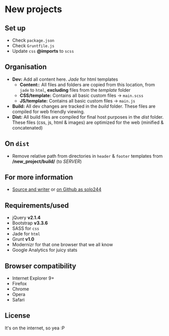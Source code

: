 # New projects

## Set up
- Check `package.json`
- Check `Gruntfile.js`
- Update `css` **@imports** to `scss`

## Organisation
- **Dev:** Add all content here. *Jade* for html templates
  - **Content:**: All files and folders are copied from this location, from `jade` to `html`, **excluding** files from the *template* folder
  - **CSS/template:** Contains all basic custom files -> `main.scss`
  - **JS/template:** Contains all basic custom files -> `main.js`
- **Build:** All dev changes are tracked in the *build* folder. These files are compiled for web friendly viewing.
- **Dist:** All build files are compiled for final host purposes in the *dist* folder. These files (css, js, html & images) are optimized for the web (minified & concatenated)

## On `dist`
- Remove relative path from directories in `header` & `footer` templates from **/new_project/build/** (to *SERVER*)

## For more information
- [Source and writer](http://kenvandamme.be/) or [on Github as solo244](https://github.com/solo244)

## Requirements/used
- jQuery **v2.1.4**
- Bootstrap **v3.3.6**
- SASS for `css`
- Jade for `html`
- Grunt **v1.0**
- Modernizr for that one browser that we all know
- Google Analytics for juicy stats

## Browser compatibility
- Internet Explorer 9+
- Firefox
- Chrome
- Opera
- Safari

## License
It's on the internet, so yea :P

